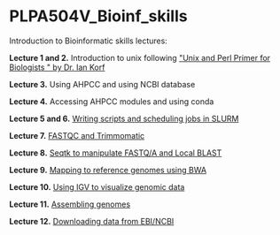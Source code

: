 # PLPA504V_Bioinf_skills

Introduction to Bioinformatic skills lectures:

__Lecture 1 and 2.__ Introduction to unix following ["Unix and Perl Primer for Biologists
" by Dr. Ian Korf](http://korflab.ucdavis.edu/Unix_and_Perl/current.html#part1)

__Lecture 3.__ Using AHPCC and using NCBI database

__Lecture 4.__ Accessing AHPCC modules and using conda

__Lecture 5 and 6.__ [Writing scripts and scheduling jobs in SLURM](Lecture_6/Lecture_6.md)

__Lecture 7.__ [FASTQC and Trimmomatic](Lecture_7/Lecture_7.md)

__Lecture 8.__ [Seqtk to manipulate FASTQ/A and Local BLAST](Lecture_8/Lecture_8.knit.md)

__Lecture 9.__ [Mapping to reference genomes using BWA](Lecture_9/Lecture_9.md)

__Lecture 10.__ [Using IGV to visualize genomic data](Lecture_10/Lecture_10.md)

__Lecture 11.__ [Assembling genomes](Lecture_11/Lecture_11.md)

__Lecture 12.__ [Downloading data from EBI/NCBI](Lecture_12/Lecture_12.md)